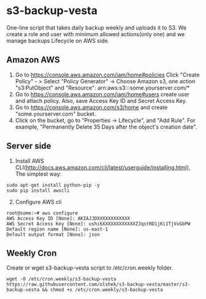 # s3-backup-vesta 

One-line script that takes daily backup weekly and uploads it to S3. 
We create a role and user with minimum allowed actions(only one) and we manage backups Lifecycle on AWS side.

## Amazon AWS

1. Go to https://console.aws.amazon.com/iam/home#policies 
Click "Create Policy" - > Select "Policy Generator" -> Choose Amazon s3, one action "s3:PutObject" and 
       "Resource": arn:aws:s3:::some.yourserver.com/*
2. Go to https://console.aws.amazon.com/iam/home#users create user and attach policy. Also, save Access Key ID and Secret Access Key.
3. Go to https://console.aws.amazon.com/s3/home and create "some.yourserver.com" bucket.
4. Click on the bucket, go to "Properties -> Lifecycle", and "Add Rule". For example, "Permanently Delete 35 Days after the object's creation date".

## Server side

1. Install AWS CLI(http://docs.aws.amazon.com/cli/latest/userguide/installing.html), The simplest way:

  ```
  sudo apt-get install python-pip -y
  sudo pip install awscli
  ```
  
2. Configure AWS cli
  
  ``` 
  root@some:~# aws configure
  AWS Access Key ID [None]: AKIAJJDXXXXXXXXXXXX
  AWS Secret Access Key [None]: ushi6XXXXXXXXXXXXZJqstRD1jKi1TjVxGbPW
  Default region name [None]: us-east-1
  Default output format [None]: json
  ```

## Weekly Cron

Create or wget s3-backup-vesta script to /etc/cron.weekly folder.

```
wget -O /etc/cron.weekly/s3-backup-vesta https://raw.githubusercontent.com/olshek/s3-backup-vesta/master/s3-backup-vesta && chmod +x /etc/cron.weekly/s3-backup-vesta
```
